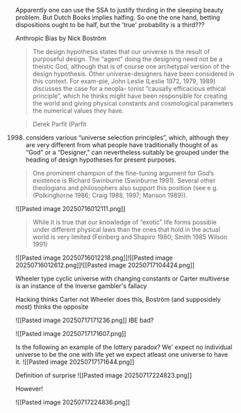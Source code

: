 Apparently one can use the SSA to justify thirding in the sleeping beauty problem. But Dutch Books implies halfing. So one the one hand, betting dispositions ought to be half, but the 'true' probability is a third???



Anthropic Bias by Nick Boström


> The design hypothesis states that our universe is the result of purposeful
design. The “agent” doing the designing need not be a theistic God,
although that is of course one archetypal version of the design hypothesis.
Other universe-designers have been considered in this context. For exam-pie, John Leslie (Leslie 1972, 1979, 1989) discusses the case for a neopla-
tonist “causally efficacious ethical principle”, which he thinks might have
been responsible for creating the world and giving physical constants and
cosmological parameters the numerical values they have. 


> Derek Parfit (Parfit
1998) considers various “universe selection principles”, which, although
they are very different from what people have traditionally thought of as
“God” or a “Designer,” can nevertheless suitably be grouped under the
heading of design hypotheses for present purposes. 


> One prominent champion of the fine-tuning argument for God’s
existence is Richard Swinburne (Swinburne 1991). Several other theologians
and philosophers also support this position (see e.g. (Polkinghorne 1986;
Craig 1988, 1997; Manson 1989)).


![[Pasted image 20250716012111.png]]

> While it is true that our knowledge of “exotic”
life forms possible under different physical laws than the ones that hold in
the actual world is very limited (Feinberg and Shapiro 1980; Smith 1985 Wilson 1991)

![[Pasted image 20250716012218.png]]![[Pasted image 20250716012612.png]]![[Pasted image 20250717104424.png]]

Wheeler type cyclic universe with changing constants or Carter multiverse is an instance of the Inverse gambler's fallacy

Hacking thinks Carter not Wheeler does this, Boström (and supposidely most) thinks the opposite

![[Pasted image 20250717171236.png]]
IBE bad?


![[Pasted image 20250717171607.png]]

Is the following an example of the lottery paradox? We' expect no individual universe to be the one with life yet we expect atleast one universe to have it. 
![[Pasted image 20250717171644.png]]


Definition of surprise
![[Pasted image 20250717224823.png]]


However!

![[Pasted image 20250717224836.png]]


